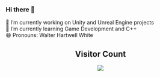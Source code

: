 ### Hi there 👋


🔭 I’m currently working on Unity and Unreal Engine projects  
🌱 I’m currently learning Game Development and C++  
😄 Pronouns: Walter Hartwell White
<!--
**melihacil/melihacil** is a ✨ _special_ ✨ repository because its `README.md` (this file) appears on your GitHub profile.

Here are some ideas to get you started:

- 🔭 I’m currently working on ...
- 🌱 I’m currently learning ...
- 👯 I’m looking to collaborate on ...
- 🤔 I’m looking for help with ...
- 💬 Ask me about ...
- 📫 How to reach me: ...
- 😄 Pronouns: ...
- ⚡ Fun fact: ...
-->

<h2 align='center'>Visitor Count</h2>
<p align = 'center'><img src="https://profile-counter.glitch.me/melihacil/count.svg"/></p>
